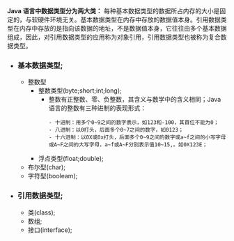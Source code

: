 **Java 语言中数据类型分为两大类：** 每种基本数据类型的数据所占内存的大小是固定的，与软硬件环境无关。基本数据类型在内存中存放的数据值本身。引用数据类型在内存中存放的是指向该数据的地址，不是数据值本身，它往往由多个基本数据组成，因此，对引用数据类型的应用称为对象引用，引用数据类型也被称为复合数据类型。
- ### 基本数据类型;
  - 整数型
    - 整数类型(byte;short;int;long);
      - 整数有正整数、零、负整数，其含义与数学中的含义相同；Java语言的整数有三种进制的表现形式：
        ```
        - 十进制：用多个0~9之间的数字表示，如123和-100，其首位不能为0；
        - 八进制：以0打头，后面多个0~7之间的数字，如0123；
        - 十六进制：以0X或0x打头，后面多个0~9之间的数字或a~f之间的小写字母或A~F之间的大写字母，a~f或A~F分别表示值10~15,。如0X123E；
        ```
    - 浮点类型(float;double);
  - 布尔型(char);
  - 字符型(booleam);
- ### 引用数据类型;
  - 类(class);
  - 数组;
  - 接口(interface);